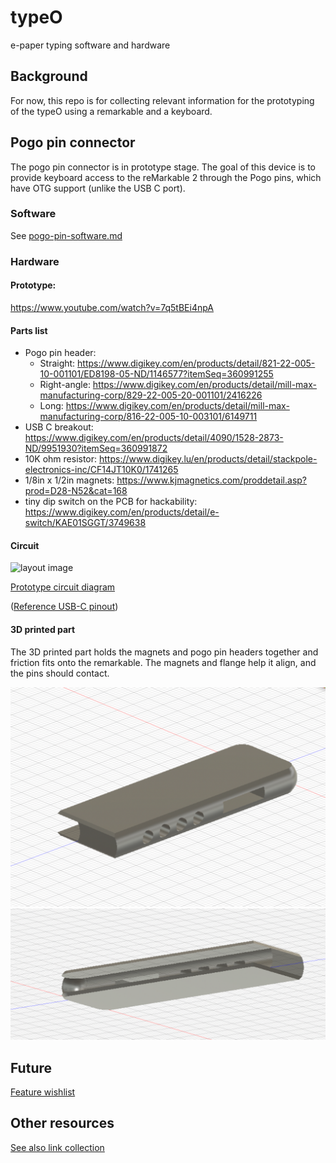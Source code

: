 # typeO

e-paper typing software and hardware

## Background

For now, this repo is for collecting relevant information for the prototyping of the typeO using a remarkable and a keyboard.

## Pogo pin connector

The pogo pin connector is in prototype stage. The goal of this device is to provide keyboard access to the reMarkable 2 through the Pogo pins, which have OTG support (unlike the USB C port).

### Software

See [pogo-pin-software.md](/pogo-pin-software.md)

### Hardware

#### Prototype:

https://www.youtube.com/watch?v=7q5tBEi4npA

#### Parts list

- Pogo pin header:
   - Straight: https://www.digikey.com/en/products/detail/821-22-005-10-001101/ED8198-05-ND/1146577?itemSeq=360991255
   - Right-angle: https://www.digikey.com/en/products/detail/mill-max-manufacturing-corp/829-22-005-20-001101/2416226
   - Long: https://www.digikey.com/en/products/detail/mill-max-manufacturing-corp/816-22-005-10-003101/6149711
- USB C breakout: https://www.digikey.com/en/products/detail/4090/1528-2873-ND/9951930?itemSeq=360991872
- 10K ohm resistor: https://www.digikey.lu/en/products/detail/stackpole-electronics-inc/CF14JT10K0/1741265
- 1/8in x 1/2in magnets: https://www.kjmagnetics.com/proddetail.asp?prod=D28-N52&cat=168
- tiny dip switch on the PCB for hackability: https://www.digikey.com/en/products/detail/e-switch/KAE01SGGT/3749638


#### Circuit

![layout image](gallery/layout.jpg)

[Prototype circuit diagram](pcb/prototype_circuit.fzz)

([Reference USB-C pinout](https://electronics.stackexchange.com/questions/291413/usb-c-to-usb-a-pinout/291427))

#### 3D printed part

The 3D printed part holds the magnets and pogo pin headers together and friction fits onto the remarkable. The magnets and flange help it align, and the pins should contact.

![printed part 1](gallery/printed-part-1.png)
![printed part 2](gallery/printed-part-2.png)

## Future

[Feature wishlist](/feature-wishlist.md)


## Other resources

[See also link collection](/sick-links.md)
